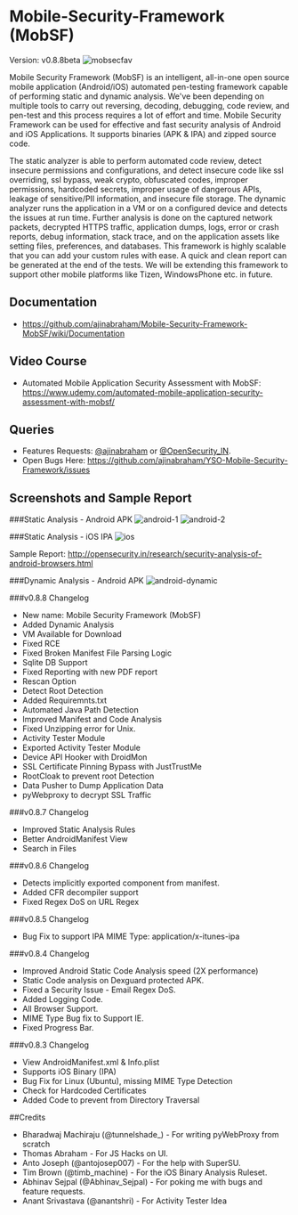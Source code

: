 # Mobile-Security-Framework (MobSF)
Version: v0.8.8beta
![mobsecfav](https://cloud.githubusercontent.com/assets/4301109/7418958/68ec3d44-ef8f-11e4-97e2-b26a3d723814.png)

Mobile Security Framework (MobSF) is an intelligent, all-in-one open source mobile application (Android/iOS) automated pen-testing framework capable of performing static and dynamic analysis. We've been depending on multiple tools to carry out reversing, decoding, debugging, code review, and pen-test and this process requires a lot of effort and time. Mobile Security Framework can be used for effective and fast security analysis of Android and iOS Applications. It supports binaries (APK & IPA) and zipped source code.

The static analyzer is able to perform automated code review, detect insecure permissions and configurations, and detect insecure code like ssl overriding, ssl bypass, weak crypto, obfuscated codes, improper permissions, hardcoded secrets, improper usage of dangerous APIs, leakage of sensitive/PII information, and insecure file storage. 
The dynamic analyzer runs the application in a VM or on a configured device and detects the issues at run time. Further analysis is done on the captured network packets, decrypted HTTPS traffic, application dumps, logs, error or crash reports, debug information, stack trace, and on the application assets like setting files, preferences, and databases. This framework is highly scalable that you can add your custom rules with ease. A quick and clean report can be generated at the end of the tests. We will be extending this framework to support other mobile platforms like Tizen, WindowsPhone etc. in future. 

## Documentation
* https://github.com/ajinabraham/Mobile-Security-Framework-MobSF/wiki/Documentation

## Video Course
* Automated Mobile Application Security Assessment with MobSF: https://www.udemy.com/automated-mobile-application-security-assessment-with-mobsf/

## Queries

* Features Requests: [@ajinabraham](http://twitter.com/ajinabraham) or [@OpenSecurity_IN](http://twitter.com/OpenSecurity_IN). 
* Open Bugs Here:  https://github.com/ajinabraham/YSO-Mobile-Security-Framework/issues

## Screenshots and Sample Report
###Static Analysis - Android APK 
![android-1](https://cloud.githubusercontent.com/assets/4301109/7418316/a200f318-ef8a-11e4-9828-8d696e386847.png)
![android-2](https://cloud.githubusercontent.com/assets/4301109/7418317/a28dac4a-ef8a-11e4-8716-09fa42532ee8.png)

###Static Analysis - iOS IPA
![ios](https://cloud.githubusercontent.com/assets/4301109/7418318/a29b1f88-ef8a-11e4-8d76-9883b7664501.png)

Sample Report: http://opensecurity.in/research/security-analysis-of-android-browsers.html

###Dynamic Analysis - Android APK
![android-dynamic](https://cloud.githubusercontent.com/assets/4301109/9771195/1374d99a-5752-11e5-9b33-70ac6347164a.png)

###v0.8.8 Changelog

* New name: Mobile Security Framework (MobSF)
* Added Dynamic Analysis
* VM Available for Download
* Fixed RCE
* Fixed Broken Manifest File Parsing Logic
* Sqlite DB Support
* Fixed Reporting with new PDF report
* Rescan Option
* Detect Root Detection
* Added Requiremnts.txt
* Automated Java Path Detection
* Improved Manifest and Code Analysis
* Fixed Unzipping error for Unix.
* Activity Tester Module
* Exported Activity Tester Module
* Device API Hooker with DroidMon
* SSL Certificate Pinning Bypass with JustTrustMe
* RootCloak to prevent root Detection
* Data Pusher to Dump Application Data
* pyWebproxy to decrypt SSL Traffic

###v0.8.7 Changelog

* Improved Static Analysis Rules
* Better AndroidManifest View
* Search in Files

###v0.8.6 Changelog

* Detects implicitly exported component from manifest.
* Added CFR decompiler support 
* Fixed Regex DoS on URL Regex

###v0.8.5 Changelog

* Bug Fix to support IPA MIME Type: application/x-itunes-ipa

###v0.8.4 Changelog

* Improved Android Static Code Analysis speed (2X performance)
* Static Code analysis on Dexguard protected APK.
* Fixed a Security Issue - Email Regex DoS.
* Added Logging Code.
* All Browser Support.
* MIME Type Bug fix to Support IE.
* Fixed Progress Bar.

###v0.8.3 Changelog
 
* View AndroidManifest.xml & Info.plist
* Supports iOS Binary (IPA)
* Bug Fix for Linux (Ubuntu), missing MIME Type Detection
* Check for Hardcoded Certificates
* Added Code to prevent from Directory Traversal

##Credits

* Bharadwaj Machiraju (@tunnelshade_) - For writing pyWebProxy from scratch
* Thomas Abraham - For JS Hacks on UI.
* Anto Joseph (@antojosep007) - For the help with SuperSU.
* Tim Brown (@timb_machine) - For the iOS Binary Analysis Ruleset.
* Abhinav Sejpal (@Abhinav_Sejpal) - For poking me with bugs and feature requests.
* Anant Srivastava (@anantshri) - For Activity Tester Idea

